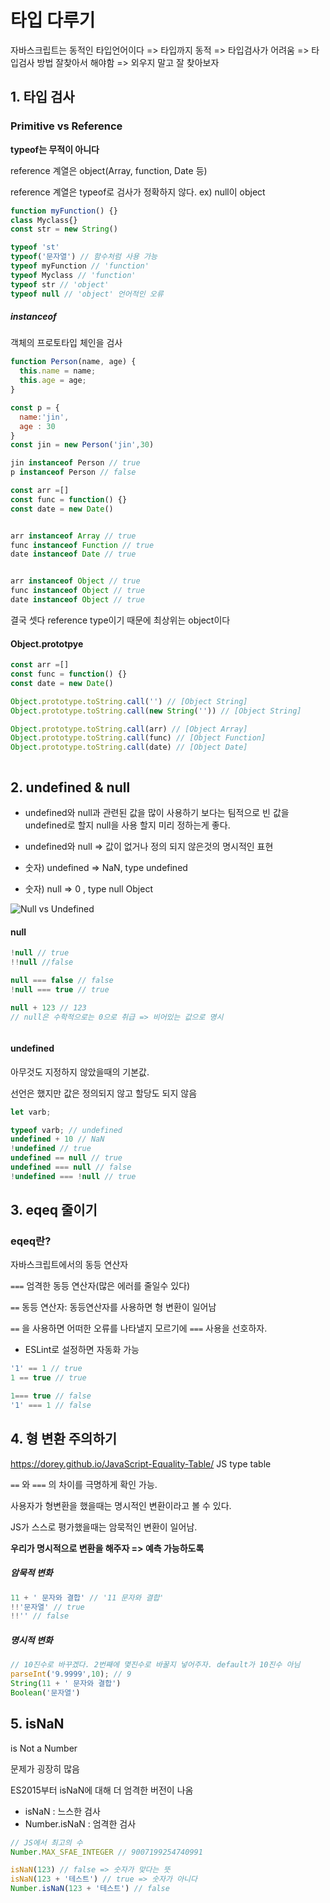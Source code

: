 # 타입 다루기

자바스크립트는 동적인 타입언어이다 => 타입까지 동적 => 타입검사가 어려움 => 타입검사 방법 잘찾아서 해야함 => 외우지 말고 잘 찾아보자



## 1. 타입 검사

### Primitive vs Reference

**typeof는 무적이 아니다**

reference 계열은 object(Array, function, Date 등)

reference 계열은 typeof로 검사가 정확하지 않다. ex) null이 object



```js
function myFunction() {}
class Myclass{}
const str = new String()

typeof 'st'
typeof('문자열') // 함수처럼 사용 가능
typeof myFunction // 'function'
typeof Myclass // 'function'
typeof str // 'object'
typeof null // 'object' 언어적인 오류
```





##### instanceof

객체의 프로토타입 체인을 검사

```js
function Person(name, age) {
  this.name = name;
  this.age = age;
}

const p = {
  name:'jin',
  age : 30
}
const jin = new Person('jin',30)

jin instanceof Person // true
p instanceof Person // false
```

```js
const arr =[]
const func = function() {}
const date = new Date()


arr instanceof Array // true
func instanceof Function // true
date instanceof Date // true


arr instanceof Object // true
func instanceof Object // true
date instanceof Object // true
```

결국 셋다 reference type이기 때문에 최상위는 object이다



#### Object.prototpye

```js
const arr =[]
const func = function() {}
const date = new Date()

Object.prototype.toString.call('') // [Object String]
Object.prototype.toString.call(new String('')) // [Object String]

Object.prototype.toString.call(arr) // [Object Array]
Object.prototype.toString.call(func) // [Object Function]
Object.prototype.toString.call(date) // [Object Date]



```



## 2. undefined & null

* undefined와 null과 관련된 값을 많이 사용하기 보다는 팀적으로 빈 값을 undefined로 할지 null을 사용 할지 미리 정하는게 좋다.



* undefined와 null => 값이 없거나 정의 되지 않은것의 명시적인 표현
* 숫자) undefined => NaN, type undefined
* 숫자) null => 0 , type null Object

![Null vs Undefined](https://media.vlpt.us/images/gkdlvj1214/post/80cdd2db-1747-4aa2-b461-2ca1eb4a06e3/image.png)



#### null

```js
!null // true
!!null //false

null === false // false
!null === true // true

null + 123 // 123
// null은 수학적으로는 0으로 취급 => 비어있는 값으로 명시



```



#### undefined

아무것도 지정하지 않았을때의 기본값.

선언은 했지만 값은 정의되지 않고 할당도 되지 않음

```js
let varb;

typeof varb; // undefined
undefined + 10 // NaN
!undefined // true
undefined == null // true
undefined === null // false
!undefined === !null // true
```





## 3. eqeq 줄이기

### eqeq란?

자바스크립트에서의 동등 연산자

`===` 엄격한 동등 연산자(많은 에러를 줄일수 있다)

`==` 동등 연산자: 동등연산자를 사용하면 형 변환이 일어남

`==` 을 사용하면 어떠한 오류를 나타낼지 모르기에 `===` 사용을 선호하자.

* ESLint로 설정하면 자동화 가능

```js
'1' == 1 // true
1 == true // true

1=== true // false
'1' === 1 // false 
```



## 4. 형 변환 주의하기

https://dorey.github.io/JavaScript-Equality-Table/ JS type table

`==` 와 `===` 의 차이를 극명하게 확인 가능.



사용자가 형변환을 했을때는 명시적인 변환이라고 볼 수 있다.

JS가 스스로 평가했을때는 암묵적인 변환이 일어남.



**우리가 명시적으로 변환을 해주자 => 예측 가능하도록**



##### 암묵적 변화

```js
11 + ' 문자와 결합' // '11 문자와 결합'
!!'문자열' // true
!!'' // false
```

##### 명시적 변화

```js
// 10진수로 바꾸겠다. 2번째에 몇진수로 바꿀지 넣어주자. default가 10진수 아님
parseInt('9.9999',10); // 9
String(11 + ' 문자와 결합')
Boolean('문자열')
```





## 5. isNaN

is Not a Number

문제가 굉장히 많음

ES2015부터 isNaN에 대해 더 엄격한 버전이 나옴

* isNaN : 느스한 검사
* Number.isNaN : 엄격한 검사

```js
// JS에서 최고의 수
Number.MAX_SFAE_INTEGER // 9007199254740991

isNaN(123) // false => 숫자가 맞다는 뜻
isNaN(123 + '테스트') // true => 숫자가 아니다
Number.isNaN(123 + '테스트') // false
```

